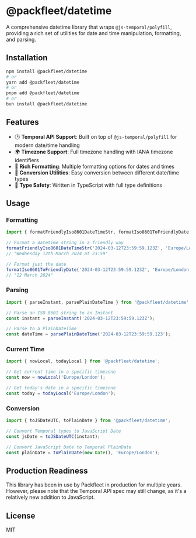 # @packfleet/datetime

A comprehensive datetime library that wraps `@js-temporal/polyfill`, providing a rich set of utilities for date and time manipulation, formatting, and parsing.

## Installation

```bash
npm install @packfleet/datetime
# or
yarn add @packfleet/datetime
# or
pnpm add @packfleet/datetime
# or
bun install @packfleet/datetime
```

## Features

- 🕒 **Temporal API Support**: Built on top of `@js-temporal/polyfill` for modern date/time handling
- 🌍 **Timezone Support**: Full timezone handling with IANA timezone identifiers
- 📝 **Rich Formatting**: Multiple formatting options for dates and times
- 🔄 **Conversion Utilities**: Easy conversion between different date/time types
- 🎯 **Type Safety**: Written in TypeScript with full type definitions

## Usage

### Formatting

```typescript
import { formatFriendlyIso8601DateTimeStr, formatIso8601ToFriendlyDate } from '@packfleet/datetime';

// Format a datetime string in a friendly way
formatFriendlyIso8601DateTimeStr('2024-03-12T23:59:59.123Z', 'Europe/London');
// "Wednesday 12th March 2024 at 23:59"

// Format just the date
formatIso8601ToFriendlyDate('2024-03-12T23:59:59.123Z', 'Europe/London');
// "12 March 2024"
```

### Parsing

```typescript
import { parseInstant, parsePlainDateTime } from '@packfleet/datetime';

// Parse an ISO 8601 string to an Instant
const instant = parseInstant('2024-03-12T23:59:59.123Z');

// Parse to a PlainDateTime
const dateTime = parsePlainDateTime('2024-03-12T23:59:59.123');
```

### Current Time

```typescript
import { nowLocal, todayLocal } from '@packfleet/datetime';

// Get current time in a specific timezone
const now = nowLocal('Europe/London');

// Get today's date in a specific timezone
const today = todayLocal('Europe/London');
```

### Conversion

```typescript
import { toJSDateUTC, toPlainDate } from '@packfleet/datetime';

// Convert Temporal types to JavaScript Date
const jsDate = toJSDateUTC(instant);

// Convert JavaScript Date to Temporal PlainDate
const plainDate = toPlainDate(new Date(), 'Europe/London');
```

## Production Readiness

This library has been in use by Packfleet in production for multiple years. However, please note that the Temporal API spec may still change, as it's a relatively new addition to JavaScript.

## License

MIT
